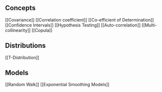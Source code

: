 ## Concepts

[[Covariance]]
[[Correlation coefficient]]
[[Co-efficient of Determination]]
[[Confidence Intervals]]
[[Hypothesis Testing]]
[[Auto-correlation]]
[[Multi-collinearity]]
[[Copula]]

## Distributions
[[T-Distribution]]


## Models
[[Random Walk]]
[[Exponential Smoothing Models]]







